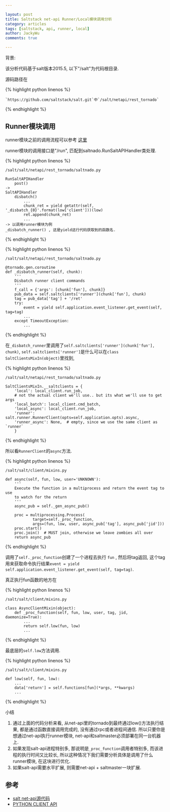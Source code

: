 ```yaml
---

layout: post   
title: Saltstack net-api Runner/Local模块调用分析   
category: articles  
tags: [saltstack, api, runner, local]  
author: JackyWu  
comments: true  

---
```




背景:

该分析代码基于salt版本2015.5, 以下"/salt"为代码根目录.

源码路径在

{% highlight python linenos %}

    `https://github.com/saltstack/salt.git`中`/salt/netapi/rest_tornado` 

{% endhighlight %}

## Runner模块调用

runner模块之前的调用流程可以参考 [这里](/articles/salt-net-api源码分析/)

runner模块的调用接口是"/run", 匹配到saltnado.RunSaltAPIHandler类处理.

{% highlight python linenos %}

    /salt/salt/netapi/rest_tornado/saltnado.py

    RunSaltAPIHandler
        post()
    -> 
    SaltAPIHandler
        disbatch()
            ...
            chunk_ret = yield getattr(self, '_disbatch_{0}'.format(low['client']))(low)
            ret.append(chunk_ret)
            ...
    -> 以调用runner模块为例
    _disbatch_runner() , 这是yield这行代码获取到的函数名.
 
{% endhighlight %}

{% highlight python linenos %}

    /salt/salt/netapi/rest_tornado/saltnado.py
    
    @tornado.gen.coroutine
    def _disbatch_runner(self, chunk):
        '''
        Disbatch runner client commands
        '''
        f_call = {'args': [chunk['fun'], chunk]}
        pub_data = self.saltclients['runner'](chunk['fun'], chunk)
        tag = pub_data['tag'] + '/ret'
        try:
            event = yield self.application.event_listener.get_event(self, tag=tag)
            ...
        except TimeoutException:
            ...

{% endhighlight %}

在`_disbatch_runner`里调用了`self.saltclients['runner'](chunk['fun'], chunk)`, `self.saltclients['runner']`是什么可以在`class SaltClientsMixIn(object)`里找到,

{% highlight python linenos %}

    /salt/salt/netapi/rest_tornado/saltnado.py
    
    SaltClientsMixIn.__saltclients = {
        'local': local_client.run_job,
        # not the actual client we'll use.. but its what we'll use to get args
        'local_batch': local_client.cmd_batch,
        'local_async': local_client.run_job,
        'runner': salt.runner.RunnerClient(opts=self.application.opts).async,
        'runner_async': None,  # empty, since we use the same client as `runner`
        }
        
{% endhighlight %}

所以看`RunnerClient`的`async`方法.

{% highlight python linenos %}

    /salt/salt/client/mixins.py
    
    def async(self, fun, low, user='UNKNOWN'):
        '''
        Execute the function in a multiprocess and return the event tag to use
        to watch for the return
        '''
        async_pub = self._gen_async_pub()

        proc = multiprocessing.Process(
                target=self._proc_function,
                args=(fun, low, user, async_pub['tag'], async_pub['jid']))
        proc.start()
        proc.join()  # MUST join, otherwise we leave zombies all over
        return async_pub

{% endhighlight %}

调用了`self._proc_function`创建了一个进程去执行 `fun` , 然后将tag返回, 这个tag用来获取命令执行结果`event = yield self.application.event_listener.get_event(self, tag=tag)`.

真正执行fun函数的地方在

{% highlight python linenos %}

    /salt/salt/client/mixins.py
    
    class AsyncClientMixin(object):
        def _proc_function(self, fun, low, user, tag, jid, daemonize=True):
            ...
            return self.low(fun, low)
            ...
            
{% endhighlight %}

最底层的`self.low`方法调用.            

{% highlight python linenos %}

    /salt/salt/client/mixins.py

    def low(self, fun, low):
        ...
        data['return'] = self.functions[fun](*args, **kwargs)
        ...

{% endhighlight %}

小结

1. 通过上面的代码分析来看, 从net-api里的tornado到最终通过low()方法执行结果, 都是通过函数直接调用完成的, 没有通过rpc或者进程间通信. 所以只要你是想通过net-api执行runner模块,  net-api和saltmaster必须部署在同一台机器上.
1. 如果发现salt-api进程特别多, 那说明是`_proc_function`调用者特别多, 而该进程的执行时间又比较长, 所以这种情况下我们需要分析具体是调用了什么runner模块, 在这块进行优化.
1. 如果salt-api需要水平扩展, 则需要net-api + saltmaster一块扩展.
    

## 参考

- [salt net-api源代码](https://github.com/saltstack/salt.git)
- [PYTHON CLIENT API](https://docs.saltstack.com/en/latest/ref/clients/index.html#python-api)
